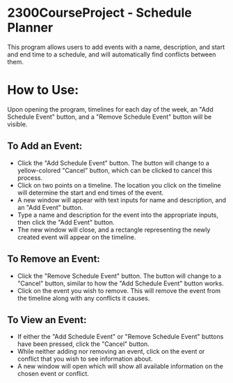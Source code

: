# 2300CourseProject - Schedule Planner
This program allows users to add events with a name, description, and start and end time to a schedule, and will automatically find conflicts between them.

# How to Use:
Upon opening the program, timelines for each day of the week, an "Add Schedule Event" button, and a "Remove Schedule Event" button will be visible.

## To Add an Event:
- Click the "Add Schedule Event" button. The button will change to a yellow-colored "Cancel" button, which can be clicked to cancel this process.
- Click on two points on a timeline. The location you click on the timeline will determine the start and end times of the event.
- A new window will appear with text inputs for name and description, and an "Add Event" button.
- Type a name and description for the event into the appropriate inputs, then click the "Add Event" button.
- The new window will close, and a rectangle representing the newly created event will appear on the timeline.

## To Remove an Event:
- Click the "Remove Schedule Event" button. The button will change to a "Cancel" button, similar to how the "Add Schedule Event" button works.
- Click on the event you wish to remove. This will remove the event from the timeline along with any conflicts it causes.

## To View an Event:
- If either the "Add Schedule Event" or "Remove Schedule Event" buttons have been pressed, click the "Cancel" button.
- While neither adding nor removing an event, click on the event or conflict that you wish to see information about.
- A new window will open which will show all available information on the chosen event or conflict.
